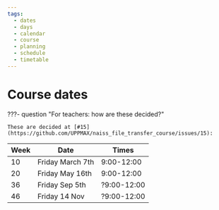 ```yaml
---
tags:
  - dates
  - days
  - calendar
  - course
  - planning
  - schedule
  - timetable
---
```


# Course dates

???- question "For teachers: how are these decided?"

    These are decided at [#15](https://github.com/UPPMAX/naiss_file_transfer_course/issues/15):

Week|Date            |Times
----|----------------|--------
10  |Friday March 7th|9:00-12:00
20  |Friday May 16th |9:00-12:00
36  |Friday Sep 5th  |?9:00-12:00
46  |Friday 14 Nov   |?9:00-12:00

